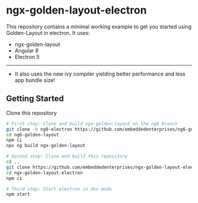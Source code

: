 # ngx-golden-layout-electron

This repository contains a minimal working example to get you started using Golden-Layout in electron.
It uses:

- ngx-golden-layout
- Angular 8
- Electron 5
---
- It also uses the new ivy compiler yielding better performance and less app bundle size!

## Getting Started

Clone this repository

``` bash
# First step: Clone and build ngx-golden-layout on the ng8 branch
git clone -b ng8-electron https://github.com/embeddedenterprises/ng6-golden-layout
cd ng6-golden-layout
npm ci
npx ng build ngx-golden-layout

# Second step: Clone and build this repository
cd ..
git clone https://github.com/embeddedenterprises/ngx-golden-layout-electron.git
cd ngx-golden-layout-electron
npm ci

# Third step: Start electron in dev mode
npm start
```
